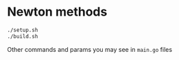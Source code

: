 # Newton methods

```bash
./setup.sh
./build.sh
```

Other commands and params you may see in `main.go` files
